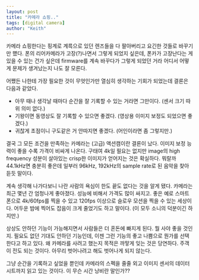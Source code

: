 ```yaml
---
layout: post
title: "카메라 쇼핑.."
tags: [digital camera]
author: "Keith"
---
```


카메라 쇼핑한다는 핑계로 계륵으로 있던 렌즈들을 다 팔아버리고 요긴한 것들로 바꾸기만 헀다. 폰의 리어카메라가 고장(?)나면서 그렇게 되었지 싶은데, 폰카가 고장난다는 게 있을 수 있는 건가 싶은데 firmware를 계속 바꾸다가 그렇게 되었던 거라 어디서 어떻게 문제가 생겨났는지 나도 잘 모른다. 

어쨌든 나한테 가장 필요한 것이 무엇인가만 열심히 생각하는 기회가 되었는데 결론은 다음과 같았다.

- 아무 때나 생각날 때마다 순간을 잘 기록할 수 있는 거라면 그만이다. (센서 크기 따위 의미 없다.)
- 기왕이면 동영상도 잘 기록할 수 있으면 좋겠다. (영상용 이미지 보정도 되었으면 좋겠다.)
- 귀찮게 초점이니 구도같은 거 안따지면 좋겠다. (어인이라면 좀 그렇지만.)

결국 그 모든 조건을 만족하는 카메라는 (고급) 액션캠이란 결론이 났다. 이미지 보정 능력이 좋을 수록 가격이 비싸게 나온다. 구태여 4k일 필요는 없지만 image의 high frequency 성분이 살아있는 crisp한 이미지가 얻어지는 것은 확실하다. 뭐랄까 44.1kHz면 충분히 좋은데 일부러 96kHz, 192kHz의 sample rate로 된 음악을 찾아듣듯 말이다. 

계속 생각해 나가다보니 나란 사람의 욕심이 한도 끝도 없다는 것을 알게 됐다. 카메라는 최근 몇년 간 엄청나게 좋아졌다. 성능에 비해서 가격도 많이 싸지고. 좋은 예로 스마트폰으로 4k/60fps를 찍을 수 있고 120fps 이상으로 슬로우 모션을 찍을 수 있는 세상이다. 어두운 밤에 찍어도 잡음이 크게 줄었기도 하고 말이다. (이 모두 소니의 덕분이긴 하지만.)

상상도 안하던 기능이 가능해지면서 사람들은 더 혼돈에 빠지게 된다. 뭘 사야 좋을 것인지. 필요도 없던 기대도 안하던 기능인데, 이젠 그런 기능의 좋고 나쁨으로 뭔가를 선택한다고 하고 있다. 왜 카메라를 사려고 했는지 목적은 까맣게 잊는 것은 당연하다. 주객이 전도 되는 것이다. 아무리 벗어나려고 해도 벗어나게 되지 않는다. 

그냥 순간을 기록하고 싶었을 뿐인데 카메라의 스펙을 줄줄 외고 이미지 센서의 데이터 시트까지 읽고 있는 것이다. 이 무슨 시간 낭비란 말인가??